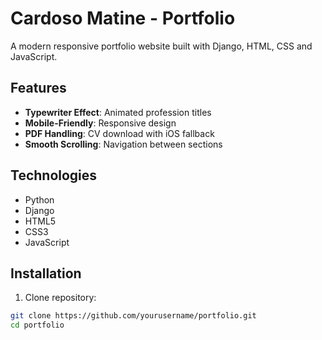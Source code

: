 # Cardoso Matine - Portfolio

A modern responsive portfolio website built with Django, HTML, CSS and JavaScript.

## Features

- **Typewriter Effect**: Animated profession titles
- **Mobile-Friendly**: Responsive design 
- **PDF Handling**: CV download with iOS fallback
- **Smooth Scrolling**: Navigation between sections

## Technologies

- Python 
- Django 
- HTML5
- CSS3
- JavaScript 

## Installation

1. Clone repository:
```bash
git clone https://github.com/yourusername/portfolio.git
cd portfolio
